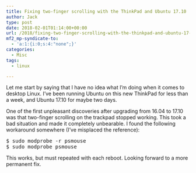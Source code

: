 ```yaml
---
title: Fixing two-finger scrolling with the ThinkPad and Ubuntu 17.10
author: Jack
type: post
date: 2018-02-01T01:14:00+00:00
url: /2018/fixing-two-finger-scrolling-with-the-thinkpad-and-ubuntu-17-10/
mf2_mp-syndicate-to:
  - 'a:1:{i:0;s:4:"none";}'
categories:
  - Misc
tags:
  - linux

---
```

Let me start by saying that I have no idea what I&#8217;m doing when it comes to desktop Linux. I&#8217;ve been running Ubuntu on this new ThinkPad for less than a week, and Ubuntu 17.10 for maybe two days.

One of the first unpleasant discoveries after upgrading from 16.04 to 17.10 was that two-finger scrolling on the trackpad stopped working. This took a bad situation and made it completely unbearable. I found the following workaround somewhere (I&#8217;ve misplaced the reference):

<pre class="example">$ sudo modprobe -r psmouse
$ sudo modprobe psmouse
</pre>

This works, but must repeated with each reboot. Looking forward to a more permanent fix.